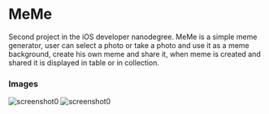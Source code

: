 # MeMe
Second project in the iOS developer nanodegree.
MeMe is a simple meme generator, user can select a photo or take a photo and use it as a meme background,
create his own meme and share it, when meme is created and shared it is displayed in table or in collection.

### Images

![screenshot0](https://i.ibb.co/6v90xgq/rsz-meme1.png)
![screenshot0](https://i.ibb.co/S0Vtj0q/rsz-meme2.png)  
